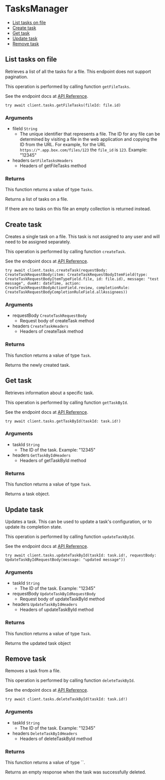 # TasksManager


- [List tasks on file](#list-tasks-on-file)
- [Create task](#create-task)
- [Get task](#get-task)
- [Update task](#update-task)
- [Remove task](#remove-task)

## List tasks on file

Retrieves a list of all the tasks for a file. This
endpoint does not support pagination.

This operation is performed by calling function `getFileTasks`.

See the endpoint docs at
[API Reference](https://developer.box.com/reference/get-files-id-tasks/).

<!-- sample get_files_id_tasks -->
```
try await client.tasks.getFileTasks(fileId: file.id)
```

### Arguments

- fileId `String`
  - The unique identifier that represents a file.  The ID for any file can be determined by visiting a file in the web application and copying the ID from the URL. For example, for the URL `https://*.app.box.com/files/123` the `file_id` is `123`. Example: "12345"
- headers `GetFileTasksHeaders`
  - Headers of getFileTasks method


### Returns

This function returns a value of type `Tasks`.

Returns a list of tasks on a file.

If there are no tasks on this file an empty collection is returned
instead.


## Create task

Creates a single task on a file. This task is not assigned to any user and
will need to be assigned separately.

This operation is performed by calling function `createTask`.

See the endpoint docs at
[API Reference](https://developer.box.com/reference/post-tasks/).

<!-- sample post_tasks -->
```
try await client.tasks.createTask(requestBody: CreateTaskRequestBody(item: CreateTaskRequestBodyItemField(type: CreateTaskRequestBodyItemTypeField.file, id: file.id), message: "test message", dueAt: dateTime, action: CreateTaskRequestBodyActionField.review, completionRule: CreateTaskRequestBodyCompletionRuleField.allAssignees))
```

### Arguments

- requestBody `CreateTaskRequestBody`
  - Request body of createTask method
- headers `CreateTaskHeaders`
  - Headers of createTask method


### Returns

This function returns a value of type `Task`.

Returns the newly created task.


## Get task

Retrieves information about a specific task.

This operation is performed by calling function `getTaskById`.

See the endpoint docs at
[API Reference](https://developer.box.com/reference/get-tasks-id/).

<!-- sample get_tasks_id -->
```
try await client.tasks.getTaskById(taskId: task.id!)
```

### Arguments

- taskId `String`
  - The ID of the task. Example: "12345"
- headers `GetTaskByIdHeaders`
  - Headers of getTaskById method


### Returns

This function returns a value of type `Task`.

Returns a task object.


## Update task

Updates a task. This can be used to update a task's configuration, or to
update its completion state.

This operation is performed by calling function `updateTaskById`.

See the endpoint docs at
[API Reference](https://developer.box.com/reference/put-tasks-id/).

<!-- sample put_tasks_id -->
```
try await client.tasks.updateTaskById(taskId: task.id!, requestBody: UpdateTaskByIdRequestBody(message: "updated message"))
```

### Arguments

- taskId `String`
  - The ID of the task. Example: "12345"
- requestBody `UpdateTaskByIdRequestBody`
  - Request body of updateTaskById method
- headers `UpdateTaskByIdHeaders`
  - Headers of updateTaskById method


### Returns

This function returns a value of type `Task`.

Returns the updated task object


## Remove task

Removes a task from a file.

This operation is performed by calling function `deleteTaskById`.

See the endpoint docs at
[API Reference](https://developer.box.com/reference/delete-tasks-id/).

<!-- sample delete_tasks_id -->
```
try await client.tasks.deleteTaskById(taskId: task.id!)
```

### Arguments

- taskId `String`
  - The ID of the task. Example: "12345"
- headers `DeleteTaskByIdHeaders`
  - Headers of deleteTaskById method


### Returns

This function returns a value of type ``.

Returns an empty response when the task was successfully deleted.


